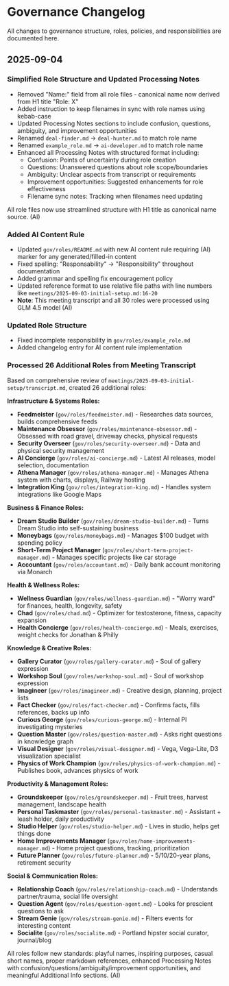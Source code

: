 # Governance Changelog

All changes to governance structure, roles, policies, and responsibilities are documented here.

## 2025-09-04

### Simplified Role Structure and Updated Processing Notes
- Removed "Name:" field from all role files - canonical name now derived from H1 title "Role: X"
- Added instruction to keep filenames in sync with role names using kebab-case
- Updated Processing Notes sections to include confusion, questions, ambiguity, and improvement opportunities
- Renamed `deal-finder.md` → `deal-hunter.md` to match role name
- Renamed `example_role.md` → `ai-developer.md` to match role name
- Enhanced all Processing Notes with structured format including:
  * Confusion: Points of uncertainty during role creation
  * Questions: Unanswered questions about role scope/boundaries
  * Ambiguity: Unclear aspects from transcript or requirements
  * Improvement opportunities: Suggested enhancements for role effectiveness
  * Filename sync notes: Tracking when filenames need updating

All role files now use streamlined structure with H1 title as canonical name source. (AI)

### Added AI Content Rule
- Updated `gov/roles/README.md` with new AI content rule requiring (AI) marker for any generated/filled-in content
- Fixed spelling: "Responsability" → "Responsibility" throughout documentation
- Added grammar and spelling fix encouragement policy
- Updated reference format to use relative file paths with line numbers like `meetings/2025-09-03-initial-setup.md:16-20`
- **Note**: This meeting transcript and all 30 roles were processed using GLM 4.5 model (AI)

### Updated Role Structure
- Fixed incomplete responsibility in `gov/roles/example_role.md`
- Added changelog entry for AI content rule implementation

### Processed 26 Additional Roles from Meeting Transcript
Based on comprehensive review of `meetings/2025-09-03-initial-setup/transcript.md`, created 26 additional roles:

**Infrastructure & Systems Roles:**
- **Feedmeister** (`gov/roles/feedmeister.md`) - Researches data sources, builds comprehensive feeds
- **Maintenance Obsessor** (`gov/roles/maintenance-obsessor.md`) - Obsessed with road gravel, driveway checks, physical requests
- **Security Overseer** (`gov/roles/security-overseer.md`) - Data and physical security management
- **AI Concierge** (`gov/roles/ai-concierge.md`) - Latest AI releases, model selection, documentation
- **Athena Manager** (`gov/roles/athena-manager.md`) - Manages Athena system with charts, displays, Railway hosting
- **Integration King** (`gov/roles/integration-king.md`) - Handles system integrations like Google Maps

**Business & Finance Roles:**
- **Dream Studio Builder** (`gov/roles/dream-studio-builder.md`) - Turns Dream Studio into self-sustaining business
- **Moneybags** (`gov/roles/moneybags.md`) - Manages $100 budget with spending policy
- **Short-Term Project Manager** (`gov/roles/short-term-project-manager.md`) - Manages specific projects like car storage
- **Accountant** (`gov/roles/accountant.md`) - Daily bank account monitoring via Monarch

**Health & Wellness Roles:**
- **Wellness Guardian** (`gov/roles/wellness-guardian.md`) - "Worry ward" for finances, health, longevity, safety
- **Chad** (`gov/roles/chad.md`) - Optimizer for testosterone, fitness, capacity expansion
- **Health Concierge** (`gov/roles/health-concierge.md`) - Meals, exercises, weight checks for Jonathan & Philly

**Knowledge & Creative Roles:**
- **Gallery Curator** (`gov/roles/gallery-curator.md`) - Soul of gallery expression
- **Workshop Soul** (`gov/roles/workshop-soul.md`) - Soul of workshop expression
- **Imagineer** (`gov/roles/imagineer.md`) - Creative design, planning, project lists
- **Fact Checker** (`gov/roles/fact-checker.md`) - Confirms facts, fills references, backs up info
- **Curious George** (`gov/roles/curious-george.md`) - Internal PI investigating mysteries
- **Question Master** (`gov/roles/question-master.md`) - Asks right questions in knowledge graph
- **Visual Designer** (`gov/roles/visual-designer.md`) - Vega, Vega-Lite, D3 visualization specialist
- **Physics of Work Champion** (`gov/roles/physics-of-work-champion.md`) - Publishes book, advances physics of work

**Productivity & Management Roles:**
- **Groundskeeper** (`gov/roles/groundskeeper.md`) - Fruit trees, harvest management, landscape health
- **Personal Taskmaster** (`gov/roles/personal-taskmaster.md`) - Assistant + leash holder, daily productivity
- **Studio Helper** (`gov/roles/studio-helper.md`) - Lives in studio, helps get things done
- **Home Improvements Manager** (`gov/roles/home-improvements-manager.md`) - Home project questions, tracking, prioritization
- **Future Planner** (`gov/roles/future-planner.md`) - 5/10/20-year plans, retirement security

**Social & Communication Roles:**
- **Relationship Coach** (`gov/roles/relationship-coach.md`) - Understands partner/trauma, social life oversight
- **Question Agent** (`gov/roles/question-agent.md`) - Looks for prescient questions to ask
- **Stream Genie** (`gov/roles/stream-genie.md`) - Filters events for interesting content
- **Socialite** (`gov/roles/socialite.md`) - Portland hipster social curator, journal/blog

All roles follow new standards: playful names, inspiring purposes, casual short names, proper markdown references, enhanced Processing Notes with confusion/questions/ambiguity/improvement opportunities, and meaningful Additional Info sections. (AI)